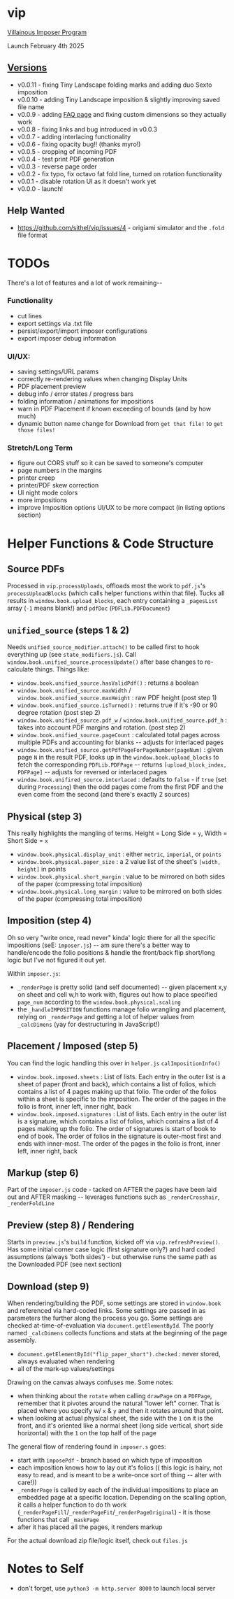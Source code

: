 # vip
[Villainous Imposer Program](https://sithel.github.io/vip/)

Launch February 4th 2025 

## [Versions](#version-history)

- v0.0.11 - fixing Tiny Landscape folding marks and adding duo Sexto imposition
- v0.0.10 - adding Tiny Landscape imposition & slightly improving saved file name
- v0.0.9 - adding [FAQ page](https://sithel.github.io/vip/docs/faq.html) and fixing custom dimensions so they actually work
- v0.0.8 - fixing links and bug introduced in v0.0.3
- v0.0.7 - adding interlacing functionality
- v0.0.6 - fixing opacity bug!! (thanks myro!)
- v0.0.5 - cropping of incoming PDF
- v0.0.4 - test print PDF generation
- v0.0.3 - reverse page order
- v0.0.2 - fix typo, fix octavo fat fold line, turned on rotation functionality
- v0.0.1 - disable rotation UI as it doesn't work yet
- v0.0.0 - launch!


## Help Wanted

- https://github.com/sithel/vip/issues/4  - origiami simulator and the `.fold` file format

# TODOs

There's a lot of features and a lot of work remaining--

### Functionality

- cut lines
- export settings via .txt file
- persist/export/import imposer configurations
- export imposer debug information

### UI/UX:

- saving settings/URL params
- correctly re-rendering values when changing Display Units
- PDF placement preview
- debug info / error states / progress bars
- folding information / animations for impositions
- warn in PDF Placement if known exceeding of bounds (and by how much)
- dynamic button name change for Download from `get that file!` to `get those files!`

### Stretch/Long Term

- figure out CORS stuff so it can be saved to someone's computer
- page numbers in the margins
- printer creep
- printer/PDF skew correction
- UI night mode colors
- more impositions
- improve Imposition options UI/UX to be more compact (in listing options section)

# Helper Functions & Code Structure

## Source PDFs

Processed in `vip.processUploads`, offloads most the work to `pdf.js`'s `processUploadBlocks` (which calls helper functions within that file). Tucks all results in `window.book.upload_blocks`, each entry containing a `_pagesList` array (`-1` means blank!) and `pdfDoc` (`PDFLib.PDFDocument`)


## `unified_source` (steps 1 & 2)

Needs `unified_source_modifier.attach()` to be called first to hook everything up (see `state_modifiers.js`).
Call `window.book.unified_source.processUpdate()` after base changes to re-calculate things. Things like:

- `window.book.unified_source.hasValidPdf()` : returns a boolean
- `window.book.unified_source.maxWidth` / `window.book.unified_source.maxHeight` : raw PDF height (post step 1)
- `window.book.unified_source.isTurned()` : returns true if it's -90 or 90 degree rotation (post step 2)
- `window.book.unified_source.pdf_w` / `window.book.unified_source.pdf_h` : takes into account PDF margins and rotation. (post step 2)
- `window.book.unified_source.pageCount` : calculated total pages across multiple PDFs and accounting for blanks -- adjusts for interlaced pages
- `window.book.unified_source.getPdfPageForPageNumber(pageNum)` : given page `N` in the result PDF, looks up in the `window.book.upload_blocks` to fetch the corresponding `PDFLib.PDFPage` -- returns `[upload_block_index, PDFPage]` -- adjusts for reversed or interlaced pages
- `window.book.unifired_source.interlaced` : defaults to `false` - if `true` (set during `Processing`) then the odd pages come from the first PDF and the even come from the second (and there's exactly 2 sources)

## Physical (step 3)

This really highlights the mangling of terms. Height = Long Side = `y`, Width = Short Side = `x`

- `window.book.physical.display_unit` : either `metric`, `imperial`, or `points`
- `window.book.physical.paper_size` : a 2 value list of the sheet's `[width, height]` in points
- `window.book.physical.short_margin` : value to be mirrored on both sides of the paper (compressing total imposition)
- `window.book.physical.long_margin` : value to be mirrored on both sides of the paper (compressing total imposition)

## Imposition (step 4)

Oh so very "write once, read never" kinda' logic there for all the specific impositions (seE: `imposer.js`) -- am sure there's a better way to handle/encode the folio positions & handle the front/back flip short/long logic but I've not figured it out yet.

Within `imposer.js`:
 
 - `_renderPage` is pretty solid (and self documented) -- given placement x,y on sheet and cell w,h to work with, figures out how to place specified `page_num` according to the `window.book.physical.scaling`
 - the `_handleIMPOSITION` functions manage folio wrangling and placement, relying on `_renderPage` and getting a lot of helper values from `_calcDimens` (yay for destructuring in JavaScript!)


## Placement / Imposed (step 5)

You can find the logic handling this over in `helper.js` `calImpositionInfo()`

- `window.book.imposed.sheets` : List of lists. Each entry in the outer list is a sheet of paper (front and back), which contains a list of folios, which contains a list of 4 pages making up that folio. The order of the folios within a sheet is specific to the imposition. The order of the pages in the folio is front, inner left, inner right, back
- `window.book.imposed.signatures` : List of lists. Each entry in the outer list is a signature, which contains a list of folios, which contains a list of 4 pages making up the folio. The order of signatures is start of book to end of book. The order of folios in the signature is outer-most first and ends with inner-most. The order of the pages in the folio is front, inner left, inner right, back

## Markup (step 6)

Part of the `imposer.js` code - tacked on AFTER the pages have been laid out and AFTER masking -- leverages functions such as `_renderCrosshair`, `_renderFoldLine`

## Preview (step 8) / Rendering

Starts in `preview.js`'s `build` function, kicked off via `vip.refreshPreview()`. Has some initial corner case logic (first signature only?) and hard coded assumptions (always 'both sides') - but otherwise runs the same path as the Downloaded PDF (see next section)

## Download (step 9)

When rendering/building the PDF, some settings are stored in `window.book` and referenced via hard-coded links. Some settings are passed in as parameters the further along the process you go. Some settings are checked at-time-of-evaluation via `document.getElementById`. The poorly named `_calcDimens` collects functions and stats at the beginning of the page assembly. 

- `document.getElementById("flip_paper_short").checked` : never stored, always evaluated when rendering
- all of the mark-up values/settings

Drawing on the canvas always confuses me. Some notes:

- when thinking about the `rotate` when calling `drawPage` on a `PDFPage`, remember that it pivotes around the natural "lower left" corner. That is placed where you specify w/ `x` & `y` and then it rotates around that point. 
- when looking at actual physical sheet, the side with the `1` on it is the front, and it's oriented like a normal sheet (long side vertical, short side horizontal) with the `1` on the top half of the page

The general flow of rendering found in `imposer.s` goes:
- start with `imposePdf` - branch based on which type of imposition
- each imposition knows how to lay out it's folios (( this logic is hairy, not easy to read, and is meant to be a write-once sort of thing -- alter with care!))
- `_renderPage` is called by each of the individual impositions to place an embedded page at a specific location. Depending on the scalling option, it calls a helper function to do th work (`_renderPageFill`/`_renderPageFit`/`_renderPageOriginal`) - it is those functions that call `_maskPage`
- after it has placed all the pages, it renders markup

For the actual download zip file/logic itself, check out `files.js`

# Notes to Self

- don't forget, use `python3 -m http.server 8000` to launch local server
